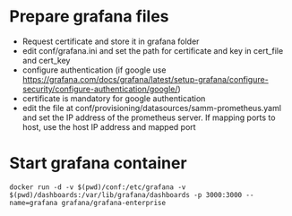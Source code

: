 # Prepare grafana files
* Request certificate and store it in grafana folder
* edit conf/grafana.ini and set the path for certificate and key in cert_file and cert_key
* configure authentication (if google use https://grafana.com/docs/grafana/latest/setup-grafana/configure-security/configure-authentication/google/)
* certificate is mandatory for google authentication
* edit the file at conf/provisioning/datasources/samm-prometheus.yaml and set the IP address of the prometheus server. If mapping ports to host, use the host IP address and mapped port
# Start grafana container
`docker run -d -v $(pwd)/conf:/etc/grafana -v $(pwd)/dashboards:/var/lib/grafana/dashboards -p 3000:3000 --name=grafana grafana/grafana-enterprise`